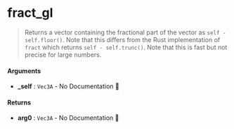 # fract\_gl

>  Returns a vector containing the fractional part of the vector as `self - self.floor()`.
>  Note that this differs from the Rust implementation of `fract` which returns
>  `self - self.trunc()`.
>  Note that this is fast but not precise for large numbers.

#### Arguments

- **\_self** : `Vec3A` \- No Documentation 🚧

#### Returns

- **arg0** : `Vec3A` \- No Documentation 🚧